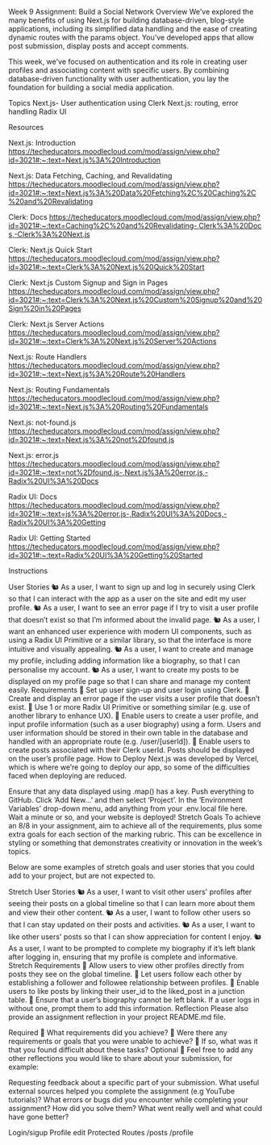 Week 9 Assignment: Build a Social Network
Overview
We’ve explored the many benefits of using Next.js for building database-driven, blog-style applications, including its simplified data handling and the ease of creating dynamic routes with the params object. You’ve developed apps that allow post submission, display posts and accept comments.

This week, we've focused on authentication and its role in creating user profiles and associating content with specific users. By combining database-driven functionality with user authentication, you lay the foundation for building a social media application.

Topics
Next.js- 
User authentication using Clerk
Next.js: routing, error handling
Radix UI

Resources

Next.js: Introduction
https://techeducators.moodlecloud.com/mod/assign/view.php?id=3021#:~:text=Next.js%3A%20Introduction

Next.js: Data Fetching, Caching, and Revalidating
https://techeducators.moodlecloud.com/mod/assign/view.php?id=3021#:~:text=Next.js%3A%20Data%20Fetching%2C%20Caching%2C%20and%20Revalidating

Clerk: Docs
https://techeducators.moodlecloud.com/mod/assign/view.php?id=3021#:~:text=Caching%2C%20and%20Revalidating-,Clerk%3A%20Docs,-Clerk%3A%20Next.js

Clerk: Next.js Quick Start
https://techeducators.moodlecloud.com/mod/assign/view.php?id=3021#:~:text=Clerk%3A%20Next.js%20Quick%20Start

Clerk: Next.js Custom Signup and Sign in Pages
https://techeducators.moodlecloud.com/mod/assign/view.php?id=3021#:~:text=Clerk%3A%20Next.js%20Custom%20Signup%20and%20Sign%20in%20Pages

Clerk: Next.js Server Actions
https://techeducators.moodlecloud.com/mod/assign/view.php?id=3021#:~:text=Clerk%3A%20Next.js%20Server%20Actions

Next.js: Route Handlers
https://techeducators.moodlecloud.com/mod/assign/view.php?id=3021#:~:text=Next.js%3A%20Route%20Handlers

Next.js: Routing Fundamentals
https://techeducators.moodlecloud.com/mod/assign/view.php?id=3021#:~:text=Next.js%3A%20Routing%20Fundamentals

Next.js: not-found.js
https://techeducators.moodlecloud.com/mod/assign/view.php?id=3021#:~:text=Next.js%3A%20not%2Dfound.js

Next.js: error.js
https://techeducators.moodlecloud.com/mod/assign/view.php?id=3021#:~:text=not%2Dfound.js-,Next.js%3A%20error.js,-Radix%20UI%3A%20Docs

Radix UI: Docs
https://techeducators.moodlecloud.com/mod/assign/view.php?id=3021#:~:text=js%3A%20error.js-,Radix%20UI%3A%20Docs,-Radix%20UI%3A%20Getting

Radix UI: Getting Started
https://techeducators.moodlecloud.com/mod/assign/view.php?id=3021#:~:text=Radix%20UI%3A%20Getting%20Started


Instructions

User Stories
🐿️ As a user, I want to sign up and log in securely using Clerk so that I can interact with the app as a user on the site and edit my user profile.
🐿️ As a user, I want to see an error page if I try to visit a user profile that doesn’t exist so that I’m informed about the invalid page.
🐿️ As a user, I want an enhanced user experience with modern UI components, such as using a Radix UI Primitive or a similar library, so that the interface is more intuitive and visually appealing.
🐿️ As a user, I want to create and manage my profile, including adding information like a biography, so that I can personalise my account.
🐿️ As a user, I want to create my posts to be displayed on my profile page so that I can share and manage my content easily.
Requirements
🎯 Set up user sign-up and user login using Clerk.
🎯 Create and display an error page if the user visits a user profile that doesn’t exist.
🎯 Use 1 or more Radix UI Primitive or something similar (e.g. use of another library to enhance UX).
🎯 Enable users to create a user profile, and input profile information (such as a user biography) using a form. Users and user information should be stored in their own table in the database and handled with an appropriate route (e.g. /user/[userId]).
🎯 Enable users to create posts associated with their Clerk userId. Posts should be displayed on the user’s profile page.
How to Deploy
Next.js was developed by Vercel, which is where we’re going to deploy our app, so some of the difficulties faced when deploying are reduced.

Ensure that any data displayed using .map() has a key.
Push everything to GitHub.
Click ‘Add New…’ and then select ‘Project’.
In the ‘Environment Variables’ drop-down menu, add anything from your .env.local file here.
Wait a minute or so, and your website is deployed!
Stretch Goals
To achieve an 8/8 in your assignment, aim to achieve all of the requirements, plus some extra goals for each section of the marking rubric. This can be excellence in styling or something that demonstrates creativity or innovation in the week’s topics.

Below are some examples of stretch goals and user stories that you could add to your project, but are not expected to.

Stretch User Stories
🐿️ As a user, I want to visit other users' profiles after seeing their posts on a global timeline so that I can learn more about them and view their other content.
🐿️ As a user, I want to follow other users so that I can stay updated on their posts and activities.
🐿️ As a user, I want to like other users' posts so that I can show appreciation for content I enjoy.
🐿️ As a user, I want to be prompted to complete my biography if it’s left blank after logging in, ensuring that my profile is complete and informative.
Stretch Requirements
🏹 Allow users to view other profiles directly from posts they see on the global timeline.
🏹 Let users follow each other by establishing a follower and followee relationship between profiles.
🏹 Enable users to like posts by linking their user_id to the liked_post in a junction table.
🏹 Ensure that a user’s biography cannot be left blank. If a user logs in without one, prompt them to add this information.
Reflection
Please also provide an assignment reflection in your project README.md file.

Required
🎯 What requirements did you achieve?
🎯 Were there any requirements or goals that you were unable to achieve?
🎯 If so, what was it that you found difficult about these tasks?
Optional
🏹 Feel free to add any other reflections you would like to share about your submission, for example:

Requesting feedback about a specific part of your submission.
What useful external sources helped you complete the assignment (e.g YouTube tutorials)?
What errors or bugs did you encounter while completing your assignment? How did you solve them?
What went really well and what could have gone better?


Login/sigup
Profile edit
Protected Routes /posts /profile

